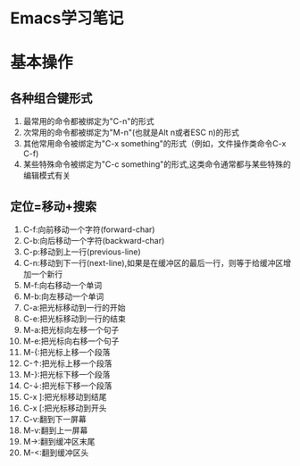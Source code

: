 # Emacs学习笔记
# 基本操作
## 各种组合键形式
1. 最常用的命令都被绑定为"C-n"的形式
2. 次常用的命令都被绑定为"M-n"(也就是Alt n或者ESC n)的形式
3. 其他常用命令被绑定为"C-x something"的形式（例如，文件操作类命令C-x C-f)
4. 某些特殊命令被绑定为"C-c something"的形式,这类命令通常都与某些特殊的编辑模式有关

## 定位=移动+搜索
1. C-f:向前移动一个字符(forward-char)
2. C-b:向后移动一个字符(backward-char)
3. C-p:移动到上一行(previous-line)
4. C-n:移动到下一行(next-line),如果是在缓冲区的最后一行，则等于给缓冲区增加一个新行
5. M-f:向右移动一个单词
6. M-b:向左移动一个单词
7. C-a:把光标移动到一行的开始
8. C-e:把光标移动到一行的结束
9. M-a:把光标向左移一个句子
10. M-e:把光标向右移一个句子
11. M-{:把光标上移一个段落
12. C-↑:把光标上移一个段落
13. M-}:把光标下移一个段落
14. C-↓:把光标下移一个段落
15. C-x ]:把光标移动到结尾
16. C-x [:把光标移动到开头
17. C-v:翻到下一屏幕
18. M-v:翻到上一屏幕
19. M->:翻到缓冲区末尾
20. M-<:翻到缓冲区头